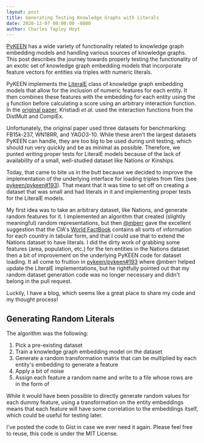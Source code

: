 ```yaml
---
layout: post
title: Generating Testing Knowledge Graphs with Literals
date: 2020-12-07 00:00:00 -0800
author: Charles Tapley Hoyt
---
```

[PyKEEN](https://github.com/pykeen/pykeen/) has a wide variety of functionality related
to knowledge graph embedding models  and handling various sources of knowledge graphs.
This post describes the journey towards  properly testing the functionality of an exotic
set of knowledge graph embedding models  that incorporate feature vectors for entities
via triples with numeric literals.

PyKEEN implements the [LiteralE](https://github.com/SmartDataAnalytics/LiteralE) class of
knowledge graph embedding models that allow for the inclusion of numeric features for each
entity. It then combines these features with the embedding for each entity using the `g`
function before calculating a score using an arbitrary interaction function. In the
[original paper](https://arxiv.org/abs/1802.00934), Kristiadi *et al.*  used the interaction
functions from the DistMult and ComplEx.

Unfortunately, the original paper used three datasets for benchmarking: FB15k-237, WN18RR,
and YAGO3-10. While these aren't the largest datasets PyKEEN can handle, they are too big
to be used during unit testing, which should run very quickly and be as minimal as possible.
Therefore, we punted writing proper tests for LiteralE models because of the lack of availability
of a small, well-studied dataset like Nations or Kinships.

Today, that came to bite us in the butt because we decided to improve the implementation
of the underlying interface for loading triples from files
(see [pykeen/pykeen#193](https://github.com/pykeen/pykeen/pull/193)). That meant that it
was time to set off on creating a dataset that was small and had literals  in it and
implementing proper tests for the LiteralE models.

My first idea was to take an arbitrary dataset, like Nations, and generate random features
for it. I implemented an algorithm that created (slightly meaningful) random
representations, but then [@mberr](https://github.com/mberr/) gave the excellent suggestion that the CIA's
[World FactBook](https://www.cia.gov/library/publications/the-world-factbook/) contains all sorts of
information for each country in tabular form, and that I could use that to extend the Nations dataset
to have literals. I did the dirty work of grabbing some features (area, population, etc.) for
the ten entities in the Nations dataset then a bit of improvement on the underlying PyKEEN code
for dataset loading. It all come to fruition in [pykeen/pykeen#193](https://github.com/pykeen/pykeen/pull/199)
where @mberr helped update the LiteralE implementations, but he rightfully pointed out that my
random dataset generation code was no longer necessary and didn't belong in the pull request.

Luckily, I have a blog, which seems like a great place to share my code and my thought process!

## Generating Random Literals

The algorithm was the following:

1. Pick a pre-existing dataset
2. Train a knowledge graph embedding model on the dataset
3. Generate a random transformation matrix that can be multiplied by each entity's embedding to
   generate a feature
4. Apply a bit of noise
5. Assign each feature a random name and write to a file whose rows are in the form of
   <entity> <random feature name> <random feature value>

While it would have been possible to directly generate random values for each dummy
feature, using a transformation on the entity embeddings means that each feature will
have some correlation to the embeddings itself, which could be useful for testing later.

I've posted the code to Gist in case we ever need it again. Please feel free to reuse,
this code is under the MIT License.

<script src="https://gist.github.com/cthoyt/fc0032168607b5b8bad342393fed0773.js"></script>

